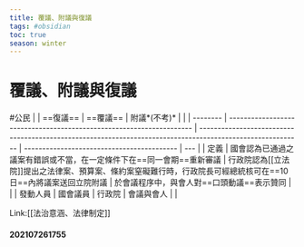 ```yaml
---
title: 覆議、附議與復議
tags: #obsidian 
toc: true
season: winter
---
```

# 覆議、附議與復議
#公民
|          | ==復議==                                                             | ==覆議==                                                                                                   | 附議*(不考)*                               |     |
| -------- | -------------------------------------------------------------------- | ---------------------------------------------------------------------------------------------------------- | ------------------------------------------ | --- |
| 定義     | 國會認為已通過之議案有錯誤或不當，在一定條件下在==同一會期==重新審議 | 行政院認為[[立法院]]提出之法律案、預算案、條約案窒礙難行時，行政院長可經總統核可在==10日==內將議案送回立院附議 | 於會議程序中，與會人對==口頭動議==表示贊同 |     |
| 發動人員 | 國會議員                                                             | 行政院                                                                                                     | 會議與會人                                 |     |


Link:[[法治意涵、法律制定]]

#### 202107261755